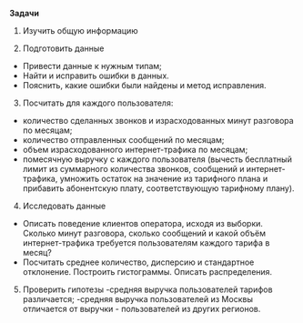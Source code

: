 **Задачи**


1. Изучить общую информацию

2. Подготовить данные
- Привести данные к нужным типам;
- Найти и исправить ошибки в данных.
- Пояснить, какие ошибки были найдены и метод исправления.

3. Посчитать для каждого пользователя:
- количество сделанных звонков и израсходованных минут разговора по месяцам;
- количество отправленных сообщений по месяцам;
- объем израсходованного интернет-трафика по месяцам;
- помесячную выручку с каждого пользователя (вычесть бесплатный лимит из суммарного количества звонков, сообщений и интернет-трафика, умножить остаток на значение из тарифного плана и прибавить абонентскую плату, соответствующую тарифному плану).

4. Исследовать данные
- Описать поведение клиентов оператора, исходя из выборки. Сколько минут разговора, сколько сообщений и какой объём интернет-трафика требуется пользователям каждого тарифа в месяц?
- Посчитать среднее количество, дисперсию и стандартное отклонение. Построить гистограммы. Описать распределения.

5. Проверить гипотезы
-средняя выручка пользователей тарифов различается;
-средняя выручка пользователей из Москвы отличается от выручки - пользователей из других регионов.
